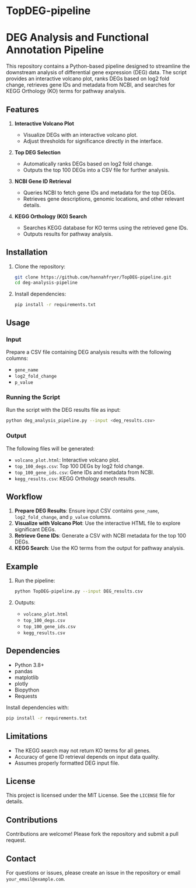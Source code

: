 # TopDEG-pipeline

# DEG Analysis and Functional Annotation Pipeline

This repository contains a Python-based pipeline designed to streamline the downstream analysis of differential gene expression (DEG) data. The script provides an interactive volcano plot, ranks DEGs based on log2 fold change, retrieves gene IDs and metadata from NCBI, and searches for KEGG Orthology (KO) terms for pathway analysis.

## Features

1. **Interactive Volcano Plot**
   - Visualize DEGs with an interactive volcano plot.
   - Adjust thresholds for significance directly in the interface.

2. **Top DEG Selection**
   - Automatically ranks DEGs based on log2 fold change.
   - Outputs the top 100 DEGs into a CSV file for further analysis.

3. **NCBI Gene ID Retrieval**
   - Queries NCBI to fetch gene IDs and metadata for the top DEGs.
   - Retrieves gene descriptions, genomic locations, and other relevant details.

4. **KEGG Orthology (KO) Search**
   - Searches KEGG database for KO terms using the retrieved gene IDs.
   - Outputs results for pathway analysis.

## Installation

1. Clone the repository:
   ```bash
   git clone https://github.com/hannahfryer/TopDEG-pipeline.git
   cd deg-analysis-pipeline
   ```

2. Install dependencies:
   ```bash
   pip install -r requirements.txt
   ```

## Usage

### Input
Prepare a CSV file containing DEG analysis results with the following columns:
- `gene_name`
- `log2_fold_change`
- `p_value`

### Running the Script
Run the script with the DEG results file as input:
```bash
python deg_analysis_pipeline.py --input <deg_results.csv>
```

### Output
The following files will be generated:
- `volcano_plot.html`: Interactive volcano plot.
- `top_100_degs.csv`: Top 100 DEGs by log2 fold change.
- `top_100_gene_ids.csv`: Gene IDs and metadata from NCBI.
- `kegg_results.csv`: KEGG Orthology search results.

## Workflow

1. **Prepare DEG Results**: Ensure input CSV contains `gene_name`, `log2_fold_change`, and `p_value` columns.
2. **Visualize with Volcano Plot**: Use the interactive HTML file to explore significant DEGs.
3. **Retrieve Gene IDs**: Generate a CSV with NCBI metadata for the top 100 DEGs.
4. **KEGG Search**: Use the KO terms from the output for pathway analysis.

## Example

1. Run the pipeline:
   ```bash
   python TopDEG-pipeline.py --input DEG_results.csv
   ```

2. Outputs:
   - `volcano_plot.html`
   - `top_100_degs.csv`
   - `top_100_gene_ids.csv`
   - `kegg_results.csv`

## Dependencies
- Python 3.8+
- pandas
- matplotlib
- plotly
- Biopython
- Requests

Install dependencies with:
```bash
pip install -r requirements.txt
```

## Limitations
- The KEGG search may not return KO terms for all genes.
- Accuracy of gene ID retrieval depends on input data quality.
- Assumes properly formatted DEG input file.

## License
This project is licensed under the MIT License. See the `LICENSE` file for details.

## Contributions
Contributions are welcome! Please fork the repository and submit a pull request.

## Contact
For questions or issues, please create an issue in the repository or email `your_email@example.com`.

